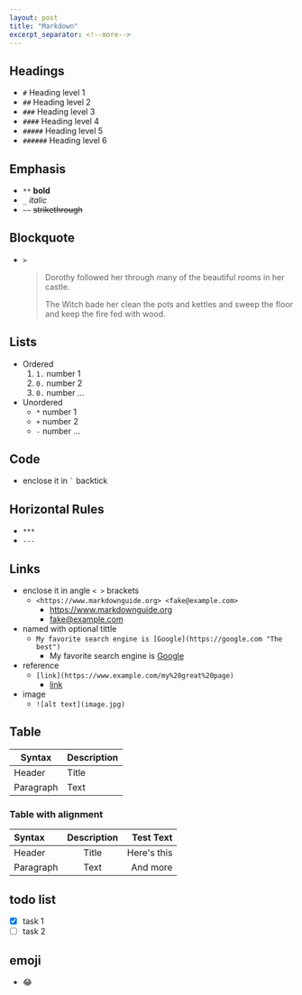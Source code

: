 ```yaml
---
layout: post
title: "Markdown"
excerpt_separator: <!--more-->
---
```


## Headings

* `#` Heading level 1
* `##` Heading level 2
* `###` Heading level 3
* `####` Heading level 4
* `#####` Heading level 5
* `######` Heading level 6

## Emphasis

* `**` **bold**
* `_` _italic_
* `~~` ~~strikethrough~~

## Blockquote

* `>`
    > Dorothy followed her through many of the beautiful rooms in her castle.
    >
    > The Witch bade her clean the pots and kettles and sweep the floor and keep the fire fed with wood.

## Lists

* Ordered
    1. `1.` number 1
    2. `0.` number 2
    3. `0.` number ...
* Unordered
    * `*` number 1
    * `+` number 2
    * `-` number ...

## Code

* enclose it in `` ` `` backtick

## Horizontal Rules

* `***`
* `---`

## Links

* enclose it in angle `< >` brackets
    * `<https://www.markdownguide.org> <fake@example.com>`
        * <https://www.markdownguide.org>
        * <fake@example.com>
* named with optional tittle
    * `My favorite search engine is [Google](https://google.com "The best")`
        * My favorite search engine is [Google](https://google.com "The best")
* reference
    * `[link](https://www.example.com/my%20great%20page)`
        * [link](https://www.example.com/my%20great%20page)
* image
    * `![alt text](image.jpg)`

## Table

| Syntax | Description |
| --- | --- |
| Header | Title |
| Paragraph | Text |

### Table with alignment

| Syntax      | Description | Test Text     |
| :---        |    :---:   |          ---: |
| Header      | Title       | Here's this   |
| Paragraph   | Text        | And more      |

## todo list

* [x] task 1
* [ ] task 2

## emoji

* :joy:
